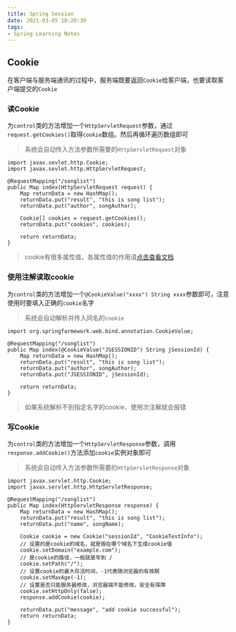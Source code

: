 ```yaml
---
title: Spring Session
date: 2021-03-05 18:20:39
tags:
- Spring Learning Notes
---
```

## Cookie

在客户端与服务端通讯的过程中，服务端既要返回`Cookie`给客户端，也要读取客户端提交的`Cookie`

### 读Cookie

为`control`类的方法增加一个`HttpServletRequest`参数，通过`request.getCookies()`取得`cookie`数组。然后再循环遍历数组即可

> 系统会自动传入方法参数所需要的`HttpServletRequest`对象

    import javax.sevlet.http.Cookie;
    import javax.sevlet.http.HttpServletRequest;

    @RequestMapping("/songlist")
    public Map index(HttpServletRequest request) {
        Map returnData = new HashMap();
        returnData.put("result", "this is song list");
        returnData.put("author", songAuthor);

        Cookie[] cookies = request.getCookies();
        returnData.put("cookies", cookies);

        return returnData;
    }

> cookie有很多属性值，各属性值的作用请[点击查看文档](https://fivemountain.github.io/2021/03/07/cookie%E7%9A%84%E9%87%8D%E8%A6%81%E5%B1%9E%E6%80%A7/)

### 使用注解读取cookie

为`control`类的方法增加一个`@CookieValue("xxxx") String xxxx`参数即可，注意使用时要填入正确的`cookie`名字

> 系统会自动解析并传入同名的`cookie`

    import org.springfarmework.web.bind.annotation.CookieValue;

    @RequestMapping("/songlist")
    public Map index(@CookieValue("JSESSIONID") String jSessionId) {
        Map returnData = new HashMap();
        returnData.put("result", "this is song list");
        returnData.put("author", songAuthor);
        returnData.put("JSESSIONID", jSessionId);

        return returnData;
    }

> 如果系统解析不到指定名字的cookie，使用次注解就会报错

### 写Cookie

为`control`类的方法增加一个`HttpServletResponse`参数，调用`response.addCookie()`方法添加`cookie`实例对象即可

> 系统会自动传入方法参数所需要的`HttpServletResponse`对象

    import javax.servlet.http.Cookie;
    import javax.servlet.http.HttpServletResponse;

    @RequestMapping("/songlist")
    public Map index(HttpServletResponse response) {
        Map returnData = new HashMap();
        returnData.put("result", "this is song list");
        returnData.put("name", songName);

        Cookie cookie = new Cookie("sessionId", "CookieTestInfo");
        // 设置的是cookie的域名，就是毁在哪个域名下生成cookie值
        cookie.setDomain("example.com");
        // 是cookie的路径，一般就是写到 / 
        cookie.setPath("/");
        // 设置cookie的最大存活时间，-1代表随浏览器的有效期
        cookie.setMaxAge(-1);
        // 设置是否只能服务器修改，浏览器端不能修改，安全有保障
        cookie.setHttpOnly(false);
        response.addCookie(cookie);

        returnData.put("message", "add cookie successful");
        return returnData;
    }


